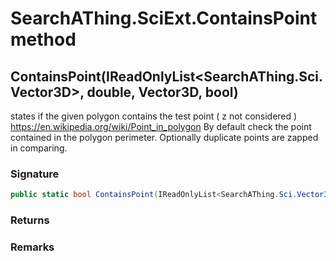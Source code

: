 # SearchAThing.SciExt.ContainsPoint method
## ContainsPoint(IReadOnlyList<SearchAThing.Sci.Vector3D>, double, Vector3D, bool)
states if the given polygon contains the test point ( z not considered )
            https://en.wikipedia.org/wiki/Point_in_polygon
            By default check the point contained in the polygon perimeter.
            Optionally duplicate points are zapped in comparing.

### Signature
```csharp
public static bool ContainsPoint(IReadOnlyList<SearchAThing.Sci.Vector3D> _pts, double tol, Vector3D _pt, bool zapDuplicates = False)
```
### Returns

### Remarks

